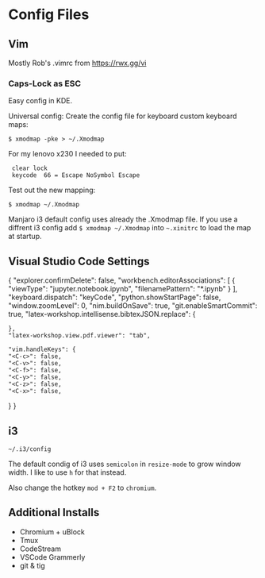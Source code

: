 # Config Files

## Vim
Mostly Rob's .vimrc from https://rwx.gg/vi

### Caps-Lock as ESC
Easy config in KDE.

Universal config:
Create the config file for keyboard custom keyboard maps:
```
$ xmodmap -pke > ~/.Xmodmap
```
For my lenovo x230 I needed to put:
```
 clear lock
 keycode  66 = Escape NoSymbol Escape
```

Test out the new mapping:
```
$ xmodmap ~/.Xmodmap
```
Manjaro i3 default config uses already the .Xmodmap file. If you use a diffrent i3 config add `$ xmodmap ~/.Xmodmap` into `~.xinitrc` to load the map at startup.

## Visual Studio Code Settings
{
    "explorer.confirmDelete": false,
    "workbench.editorAssociations": [
        {
            "viewType": "jupyter.notebook.ipynb",
            "filenamePattern": "*.ipynb"
        }
    ],
    "keyboard.dispatch": "keyCode",
    "python.showStartPage": false,
    "window.zoomLevel": 0,
    "nim.buildOnSave": true,
    "git.enableSmartCommit": true,
    "latex-workshop.intellisense.bibtexJSON.replace": {
    
        
    },
    "latex-workshop.view.pdf.viewer": "tab",

    "vim.handleKeys": {
    "<C-c>": false,
    "<C-v>": false,
    "<C-f>": false,
    "<C-y>": false,
    "<C-z>": false,
    "<C-x>": false,
}
}

## i3
```
~/.i3/config
```
The default condig of i3 uses `semicolon` in `resize-mode` to grow window width.
I like to use `h` for that instead.

Also change the hotkey `mod + F2` to `chromium`.

## Additional Installs
- Chromium + uBlock
- Tmux
- CodeStream
- VSCode Grammerly
- git & tig
